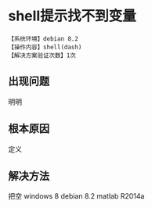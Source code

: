 # shell提示找不到变量
`【系统环境】debian 8.2`  
`【操作内容】shell(dash)`  
`【解决方案验证次数】1次`  
## <i class="fa fa-question-circle"></i> 出现问题
明明
## <i class="fa fa-bullseye"></i> 根本原因
定义
## <i class="fa fa-check-circle"></i> 解决方法
把空
windows 8
debian 8.2
matlab R2014a
